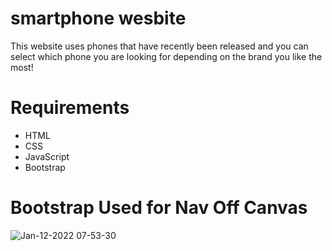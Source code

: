 # smartphone wesbite
This website uses phones that have recently been released and you can select which phone you are looking for depending on the brand you like the most!
# Requirements
<ul>
 <li>HTML</li> 
 <li>CSS</li>
 <li>JavaScript</li>
 <li>Bootstrap</li>
</ul>

# Bootstrap Used for Nav Off Canvas
![Jan-12-2022 07-53-30](https://user-images.githubusercontent.com/92564077/149503587-1e8f3a45-009f-49c2-be9a-fdd48e9a7a7e.gif)
